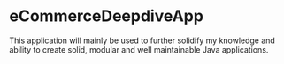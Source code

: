 # eCommerceDeepdiveApp
 This application will mainly be used to further solidify my knowledge and ability to create solid, modular and well maintainable Java applications.
